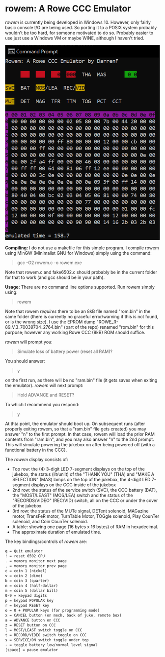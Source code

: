 rowem: A Rowe CCC Emulator
==========================

_rowem_ is currently being developed in Windows 10.  However, only fairly basic console I/O are being used.  So porting it to a POSIX system probably wouldn't be too hard, for someone motivated to do so.  Probably easier to use just use a Windows VM or maybe WINE, although I haven't tried.

![Rowem screenshot](https://github.com/DarrenF-1/Rowe_CCC_Commented_Disassembly/blob/main/rowem/rowem_screenshot.PNG)

**Compiling:** I do not use a makefile for this simple program.  I compile rowem using MinGW (Minimalist GNU for Windows) simply using the command:

> gcc -O2 rowem.c -o rowem.exe

Note that rowem.c and fake6502.c should probably be in the current folder for that to work (and gcc should be in your path).

**Usage:**  There are no command line options supported.  Run rowem simply using:

> rowem

Note that rowem _requires_ there to be an 8kB file named "rom.bin" in the same folder (there is currently no graceful error/warning if this is not found, or is the wrong size).  I use the EPROM dump "ROWE_R-89_V.3_70039704_2764.bin" (part of the repo) renamed "rom.bin" for this purpose; however any working Rowe CCC (8kB) ROM should suffice.

_rowem_ will prompt you:
> Simulate loss of battery power (reset all RAM)?

You should answer:

> y

on the first run, as there will be no "ram.bin" file (it gets saves when exiting the emulator).  _rowem_ will next prompt:

>  Hold ADVANCE and RESET?

To which I recommend you respond:

>  y

At thta point, the emulator should boot up.  On subsequent runs (after properly exiting rowem, so that a "ram.bin" file gets created) you may answer "n" to the first prompt.  In that case, rowem will load the prior RAM contents from "ram.bin", and you may also answer "n" to the 2nd prompt.  This will simulate powering the jukebox on after being powered off (with a functional battery in the CCC).

The _rowem_ display consists of:
 - Top row: the (4) 3-digit LED 7-segment displays on the top of the jukebox, 
            the status (lit/unlit) of the "THANK YOU" (THA) and "MAKE A SELECTION" (MAS) lamps on the top of the jukebox,
            the 4-digit LED 7-segment displays on the CCC inside of the jukebox
 - 2nd row: the status of the service switch (SVC), the CCC battery (BAT), the "MOST/LEAST" (MOS/LEA) switch
            and the status of the "RECORDS/VIDEO" (REC/VID) switch, all on the CCC or under the cover of the jukebox.
 - 3rd row: the status of the MUTe signal, DETent solenoid, MAGazine motor, TransFeR motor, TurnTable Motor,
            TOGgle solenoid, Play CounTer solenoid, and Coin CounTer solenoid.
 - A table: showing one page (16 bytes x 16 bytes) of RAM in hexadecimal.
 - The approximate duration of emulated time.

The key bindings/controls of _rowem_ are:

    q = Quit emulator
    ! = reset 6502 CPU
    . = memory monitor next page
    , = memory monitor prev page
    c = coin 1 (nickel)
    v = coin 2 (dime)
    b = coin 3 (quarter)
    n = coin 4 (half-dollar)
    m = coin 5 (dollar bill)
    0-9 = keypad digits
    p = keypad POPULAR key
    r = keypad RESET key
    o = 0 + POPULAR keys (for programming mode)
    x = CANCEL button (on mech, back of juke, remote box)
    a = ADVANCE button on CCC
    z = RESET button on CCC
    l = MOST/LEAST switch toggle on CCC
    t = RECORD/VIDEO switch toggle on CCC
    s = SERVICE/ON switch toggle under top
    - = toggle battery low/normal level signal
    [space] = pause emulator
